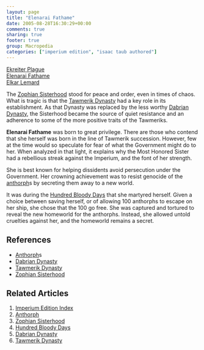 ```yaml
---
layout: page
title: "Elenarai Fathame"
date: 2005-08-28T16:30:29+00:00
comments: true
sharing: true
footer: true
group: Macropedia
categories: ["imperium edition", "isaac taub authored"]
---
```


<div class='row'>
	<div class='col-md-4'><a href='/macropedia/ekreiter-plague'>Ekreiter Plague</a></div>
	<div class='col-md-4'><a href='/macropedia/elenarai-fathame'>Elenarai Fathame</a></div>
	<div class='col-md-4'><a href='/macropedia/elkar-lemard'>Elkar Lemard</a></div>
</div>


The [Zophian Sisterhood](/macropedia/zophian-sisterhood) stood for peace and order, even in times of chaos. What is tragic is that the [Tawmerik Dynasty](/macropedia/tawmerik-dynasty) had a key role in its establishment. As that Dynasty was replaced by the less worthy [Dabrian Dynasty](/macropedia/dabrian-dynasty), the Sisterhood became the source of quiet resistance and an adherence to some of the more positive traits of the Tawmeriks.

**Elenarai Fathame** was born to great privilege. There are those who contend that she herself was born in the line of Tawmerik succession. However, few at the time would so speculate for fear of what the Government might do to her. When analyzed in that light, it explains why the Most Honored Sister had a rebellious streak against the Imperium, and the font of her strength.

She is best known for helping dissidents avoid persecution under the Government. Her crowning achievement was to resist genocide of the [anthorph](/macropedia/anthorph)s by secreting them away to a new world.

It was during the [Hundred Bloody Days](/macropedia/hundred-bloody-days) that she martyred herself. Given a choice between saving herself, or of allowing 100 anthorphs to escape on her ship, she chose that the 100 go free. She was captured and tortured to reveal the new homeworld for the anthorphs. Instead, she allowed untold cruelties against her, and the homeworld remains a secret.

## References
* [Anthorph](/macropedia/anthorph)s
* [Dabrian Dynasty](/macropedia/dabrian-dynasty)
* [Tawmerik Dynasty](/macropedia/tawmerik-dynasty)
* [Zophian Sisterhood](/macropedia/zophian-sisterhood)

## Related Articles

1. [Imperium Edition Index](/macropedia/imperium-edition-index)
2. [Anthorph](/macropedia/anthorph)
3. [Zophian Sisterhood](/macropedia/zophian-sisterhood)
4. [Hundred Bloody Days](/macropedia/hundred-bloody-days)
5. [Dabrian Dynasty](/macropedia/dabrian-dynasty)
6. [Tawmerik Dynasty](/macropedia/tawmerik-dynasty)


 
